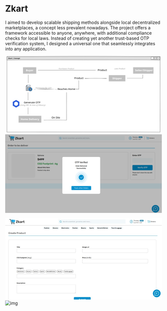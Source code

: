 
# Zkart 

I aimed to develop scalable shipping methods alongside local decentralized marketplaces, a concept less prevalent nowadays. The project offers a framework accessible to anyone, anywhere, with additional compliance checks for local laws. Instead of creating yet another trust-based OTP verification system, I designed a universal one that seamlessly integrates into any application.

![img](src/assets/concept.png)
![img](src/assets/original.png)

![img](src/assets/gallery.jpg)
![img]("src/assets/gallery1.jpg")



